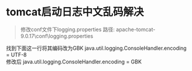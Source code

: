 # tomcat启动日志中文乱码解决

> 修改conf文件下logging.properties  路径: apache-tomcat-9.0.17\conf\logging.properties  

   
  找到下面这一行将其编码改为GBK 
  java.util.logging.ConsoleHandler.encoding = UTF-8   
  修改后
  java.util.logging.ConsoleHandler.encoding = GBK
